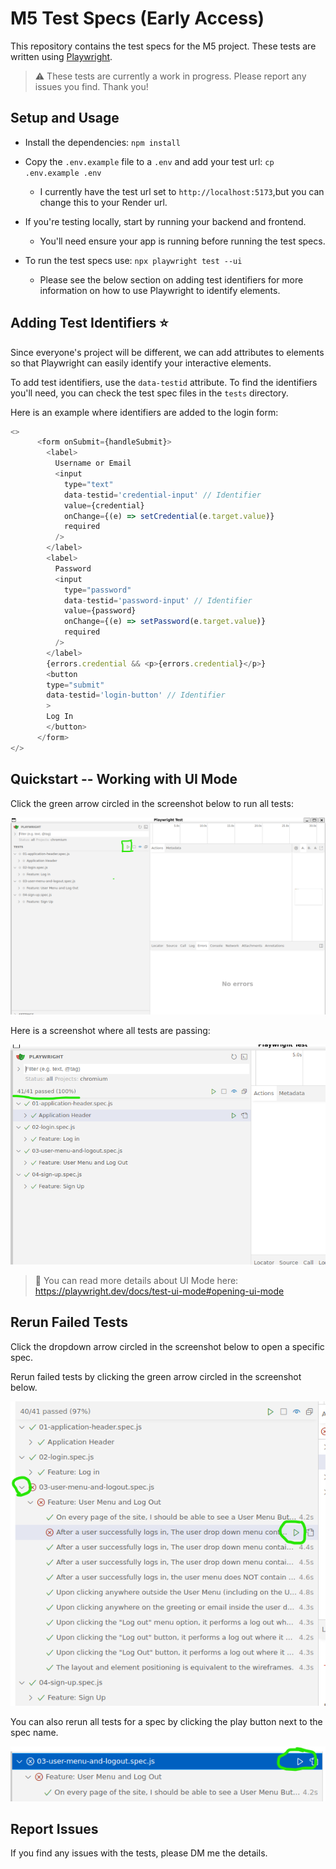 # M5 Test Specs (Early Access)

This repository contains the test specs for the M5 project.  These tests are written using [Playwright](https://playwright.dev/docs/intro).

> ⚠️ These tests are currently a work in progress. Please report any issues you find.  Thank you!

## Setup and Usage

- Install the dependencies: `npm install`
- Copy the `.env.example` file to a `.env` and add your test url: `cp .env.example .env`
  - I currently have the test url set to `http://localhost:5173`,but you can change this to your Render url.

- If you're testing locally, start by running your backend and frontend.
  - You'll need ensure your app is running before running the test specs.

- To run the test specs use: `npx playwright test --ui`
  - Please see the below section on adding test identifiers for more information on how to use Playwright to identify elements.

## Adding Test Identifiers ⭐

Since everyone's project will be different, we can add attributes to elements so that Playwright can easily identify your interactive elements.

To add test identifiers, use the `data-testid` attribute.  To find the identifiers you'll need, you can check the test spec files in the `tests` directory.

Here is an example where identifiers are added to the login form:

```js
<>
      <form onSubmit={handleSubmit}>
        <label>
          Username or Email
          <input
            type="text"
            data-testid='credential-input' // Identifier
            value={credential}
            onChange={(e) => setCredential(e.target.value)}
            required
          />
        </label>
        <label>
          Password
          <input
            type="password"
            data-testid='password-input' // Identifier
            value={password}
            onChange={(e) => setPassword(e.target.value)}
            required
          />
        </label>
        {errors.credential && <p>{errors.credential}</p>}
        <button
        type="submit"
        data-testid='login-button' // Identifier
        >
        Log In
        </button>
      </form>
</>
```



## Quickstart -- Working with UI Mode

Click the green arrow circled in the screenshot below to run all tests:

![alt text](./screenshots/image.png)

Here is a screenshot where all tests are passing:

![alt text](./screenshots/image-1.png)

> 📖 You can read more details about UI Mode here: https://playwright.dev/docs/test-ui-mode#opening-ui-mode

## Rerun Failed Tests

Click the dropdown arrow circled in the screenshot below to open a specific spec.

Rerun failed tests by clicking the green arrow circled in the screenshot below.

![alt text](./screenshots/image-2.png)

 You can also rerun all tests for a spec by clicking the play button next to the spec name.

![alt text](./screenshots/image-3.png)

## Report Issues

If you find any issues with the tests, please DM me the details.
